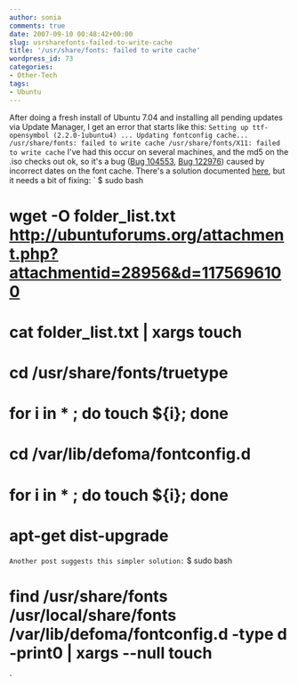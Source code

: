 ```yaml
---
author: sonia
comments: true
date: 2007-09-10 00:48:42+00:00
slug: usrsharefonts-failed-to-write-cache
title: '/usr/share/fonts: failed to write cache'
wordpress_id: 73
categories:
- Other-Tech
tags:
- Ubuntu
---
```


After doing a fresh install of Ubuntu 7.04 and installing all pending updates via Update Manager, I get an error that starts like this:
`
Setting up ttf-opensymbol (2.2.0-1ubuntu4) ...
Updating fontconfig cache...
/usr/share/fonts: failed to write cache
/usr/share/fonts/X11: failed to write cache
`<!-- more -->
I've had this occur on several machines, and the md5 on the .iso checks out ok, so it's a bug ([Bug 104553](https://bugs.launchpad.net/ubuntu/+source/fontconfig/+bug/104553), [Bug 122976](https://bugs.launchpad.net/ubuntu/+source/openoffice.org/+bug/122976)) caused by incorrect dates on the font cache.  There's a solution documented [here](http://ubuntuforums.org/showpost.php?p=2401087&postcount=4), but it needs a bit of fixing:
`
$ sudo bash
# wget -O folder_list.txt http://ubuntuforums.org/attachment.php?attachmentid=28956&d=1175696100
# cat folder_list.txt | xargs touch
# cd /usr/share/fonts/truetype
# for i in * ; do touch ${i}; done
# cd /var/lib/defoma/fontconfig.d
# for i in * ; do touch ${i}; done
# apt-get dist-upgrade
`
Another post suggests this simpler solution:
`
$ sudo bash
# find /usr/share/fonts /usr/local/share/fonts /var/lib/defoma/fontconfig.d -type d -print0 | xargs --null touch
`
